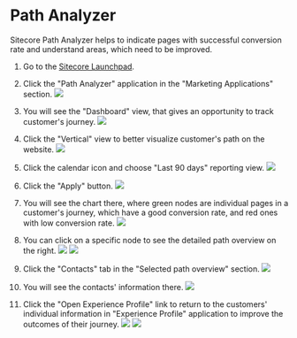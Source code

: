 # Path Analyzer

Sitecore Path Analyzer helps to indicate pages with successful conversion rate and understand areas, which need to be improved.

1. Go to the [Sitecore Launchpad](https://{{demoName}}-cm.sitecoredemo.com/sitecore).

1. Click the "Path Analyzer" application in the "Marketing Applications" section.
![](./media/image17.png)

1. You will see the "Dashboard" view, that gives an opportunity to track customer's journey.
![](./media/image18.png)

1. Click the "Vertical" view to better visualize customer's path on the website.
![](./media/image19.png)

1. Click the calendar icon and choose "Last 90 days" reporting view.
![](./media/image20.png)

1. Click the "Apply" button.
![](./media/image21.png)

1. You will see the chart there, where green nodes are individual pages in a customer's journey, which have a good conversion rate, and red ones with low conversion rate.
![](./media/image22.png)

1. You can click on a specific node to see the detailed path overview on the right.
![](./media/image23.png)
![](./media/image24.png)

1. Click the "Contacts" tab in the "Selected path overview" section.
![](./media/image25.png)

1. You will see the contacts' information there.
![](./media/image26.png)

1. Click the "Open Experience Profile" link to return to the customers' individual information in "Experience Profile" application to improve the outcomes of their journey. 
![](./media/image27.png)
![](./media/image28.png)

